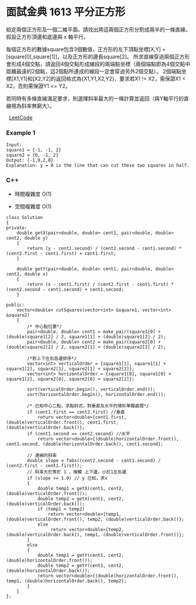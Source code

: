 # 面試金典 1613 平分正方形

給定兩個正方形及一個二維平面。請找出將這兩個正方形分割成兩半的一條直線。假設正方形頂邊和底邊與 x 軸平行。

每個正方形的數據square包含3個數值，正方形的左下頂點坐標[X,Y] = [square[0],square[1]]，以及正方形的邊長square[2]。
所求直線穿過兩個正方形會形成4個交點，請返回4個交點形成線段的兩端點坐標（兩個端點即為4個交點中距離最遠的2個點，這2個點所連成的線段一定會穿過另外2個交點）。
2個端點坐標[X1,Y1]和[X2,Y2]的返回格式為{X1,Y1,X2,Y2}，要求若X1 != X2，需保證X1 < X2，否則需保證Y1 <= Y2。

若同時有多條直線滿足要求，則選擇斜率最大的一條計算並返回（與Y軸平行的直線視為斜率無窮大）。

 
[LeetCode](https://leetcode-cn.com/problems/bisect-squares-lcci/)

### Example 1
```
Input: 
square1 = {-1, -1, 2}
square2 = {0, -1, 2}
Output: {-1,0,2,0}
Explanation: y = 0 is the line that can cut these two squares in half.
```


### C++ 

* 時間複雜度 O(1) 

* 空間複雜度 O(1)

```
class Solution
{
private:
    double getX(pair<double, double> cent1, pair<double, double> cent2, double y)
    {
        return (y - cent1.second) / (cent2.second - cent1.second) * (cent2.first - cent1.first) + cent1.first;
    }

    double getY(pair<double, double> cent1, pair<double, double> cent2, double x)
    {
        return (x - cent1.first) / (cent2.first - cent1.first) * (cent2.second - cent1.second) + cent1.second;
    }

public:
    vector<double> cutSquares(vector<int> &square1, vector<int> &square2)
    {
        /* 中心點位置*/
        pair<double, double> cent1 = make_pair(square1[0] + (double)square1[2] / 2, square1[1] + (double)square1[2] / 2);
        pair<double, double> cent2 = make_pair(square2[0] + (double)square2[2] / 2, square2[1] + (double)square2[2] / 2);

        /*對上下左右各邊排序*/
        vector<int> verticalOrder = {square1[1], square1[1] + square1[2], square2[1], square2[1] + square2[2]};
        vector<int> horizontalOrder = {square1[0], square1[0] + square1[2], square2[0], square2[0] + square2[2]};

        sort(verticalOrder.begin(), verticalOrder.end());
        sort(horizontalOrder.begin(), horizontalOrder.end());

        /* 已知中心二點，求點斜式，對垂直及水平的情形單獨處理*/
        if (cent1.first == cent2.first) //垂直
            return vector<double>{cent1.first, (double)verticalOrder.front(), cent1.first, (double)verticalOrder.back()};
        if (cent1.second == cent2.second) //水平
            return vector<double>{(double)horizontalOrder.front(), cent1.second, (double)horizontalOrder.back(), cent1.second};

        // 連線的斜率
        double slope = fabs((cent2.second - cent1.second) / (cent2.first - cent1.first));
        // 斜率大於等於 1 ，接觸 上下邊，小於1左右邊
        if (slope >= 1.0) // y 已知，求x
        {
            double temp1 = getX(cent1, cent2, (double)verticalOrder.front());
            double temp2 = getX(cent1, cent2, (double)verticalOrder.back());
            if (temp1 < temp2)
                return vector<double>{temp1, (double)verticalOrder.front(), temp2, (double)verticalOrder.back()};
            else
                 return vector<double>{temp2, (double)verticalOrder.back(), temp1, (double)verticalOrder.front()};
        }
        else
        {
            double temp1 = getY(cent1, cent2, (double)horizontalOrder.front());
            double temp2 = getY(cent1, cent2, (double)horizontalOrder.back());
            return vector<double>{(double)horizontalOrder.front(), temp1, (double)horizontalOrder.back(), temp2};
        }
    }
};
```
